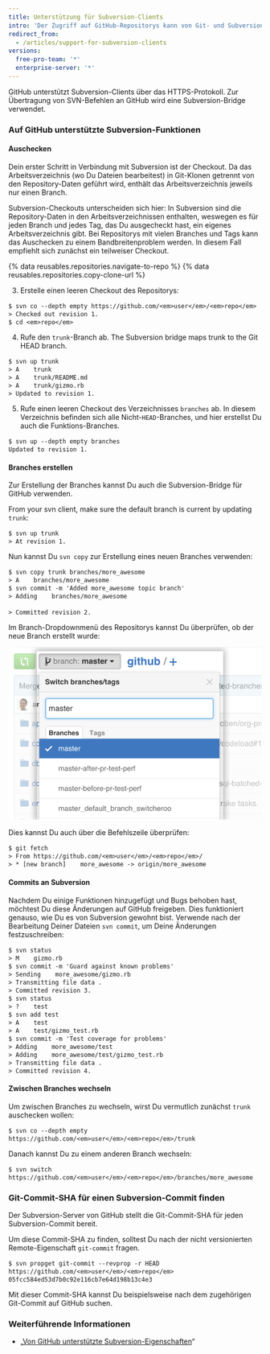 ```yaml
---
title: Unterstützung für Subversion-Clients
intro: 'Der Zugriff auf GitHub-Repositorys kann von Git- und Subversion (SVN)-Clients erfolgen. In diesem Artikel erhältst Du Informationen zur Ausführung eines Subversion-Clients auf GitHub sowie zu einigen häufigen Problemen, die in Verbindung mit Subversion auftreten können.'
redirect_from:
  - /articles/support-for-subversion-clients
versions:
  free-pro-team: '*'
  enterprise-server: '*'
---
```


GitHub unterstützt Subversion-Clients über das HTTPS-Protokoll. Zur Übertragung von SVN-Befehlen an GitHub wird eine Subversion-Bridge verwendet.

### Auf GitHub unterstützte Subversion-Funktionen

#### Auschecken

Dein erster Schritt in Verbindung mit Subversion ist der Checkout.  Da das Arbeitsverzeichnis (wo Du Dateien bearbeitest) in Git-Klonen getrennt von den Repository-Daten geführt wird, enthält das Arbeitsverzeichnis jeweils nur einen Branch.

Subversion-Checkouts unterscheiden sich hier: In Subversion sind die Repository-Daten in den Arbeitsverzeichnissen enthalten, weswegen es für jeden Branch und jedes Tag, das Du ausgecheckt hast, ein eigenes Arbeitsverzeichnis gibt.  Bei Repositorys mit vielen Branches und Tags kann das Auschecken zu einem Bandbreitenproblem werden. In diesem Fall empfiehlt sich zunächst ein teilweiser Checkout.

{% data reusables.repositories.navigate-to-repo %}
{% data reusables.repositories.copy-clone-url %}

3. Erstelle einen leeren Checkout des Repositorys:
  ```shell
  $ svn co --depth empty https://github.com/<em>user</em>/<em>repo</em>
  > Checked out revision 1.
  $ cd <em>repo</em>
  ```

4. Rufe den `trunk`-Branch ab. The Subversion bridge maps trunk to the Git HEAD branch.
  ```shell
  $ svn up trunk
  > A    trunk
  > A    trunk/README.md
  > A    trunk/gizmo.rb
  > Updated to revision 1.
  ```

5. Rufe einen leeren Checkout des Verzeichnisses `branches` ab.  In diesem Verzeichnis befinden sich alle Nicht-`HEAD`-Branches, und hier erstellst Du auch die Funktions-Branches.
  ```shell
  $ svn up --depth empty branches
  Updated to revision 1.
  ```

#### Branches erstellen

Zur Erstellung der Branches kannst Du auch die Subversion-Bridge für GitHub verwenden.

From your svn client, make sure the default branch is current by updating `trunk`:
```shell
$ svn up trunk
> At revision 1.
```

Nun kannst Du `svn copy` zur Erstellung eines neuen Branches verwenden:
```shell
$ svn copy trunk branches/more_awesome
> A    branches/more_awesome
$ svn commit -m 'Added more_awesome topic branch'
> Adding    branches/more_awesome

> Committed revision 2.
```

Im Branch-Dropdownmenü des Repositorys kannst Du überprüfen, ob der neue Branch erstellt wurde:

![Branch-Snapshot](/assets/images/help/branch/svnflow-branch-snapshot.png)

Dies kannst Du auch über die Befehlszeile überprüfen:

```shell
$ git fetch
> From https://github.com/<em>user</em>/<em>repo</em>/
> * [new branch]    more_awesome -> origin/more_awesome
```

#### Commits an Subversion

Nachdem Du einige Funktionen hinzugefügt und Bugs behoben hast, möchtest Du diese Änderungen auf GitHub freigeben. Dies funktioniert genauso, wie Du es von Subversion gewohnt bist. Verwende nach der Bearbeitung Deiner Dateien `svn commit`, um Deine Änderungen festzuschreiben:

```shell
$ svn status
> M    gizmo.rb
$ svn commit -m 'Guard against known problems'
> Sending    more_awesome/gizmo.rb
> Transmitting file data .
> Committed revision 3.
$ svn status
> ?    test
$ svn add test
> A    test
> A    test/gizmo_test.rb
$ svn commit -m 'Test coverage for problems'
> Adding    more_awesome/test
> Adding    more_awesome/test/gizmo_test.rb
> Transmitting file data .
> Committed revision 4.
```

#### Zwischen Branches wechseln

Um zwischen Branches zu wechseln, wirst Du vermutlich zunächst `trunk` auschecken wollen:

```shell
$ svn co --depth empty https://github.com/<em>user</em>/<em>repo</em>/trunk
```

Danach kannst Du zu einem anderen Branch wechseln:

```shell
$ svn switch https://github.com/<em>user</em>/<em>repo</em>/branches/more_awesome
```

### Git-Commit-SHA für einen Subversion-Commit finden

Der Subversion-Server von GitHub stellt die Git-Commit-SHA für jeden Subversion-Commit bereit.

Um diese Commit-SHA zu finden, solltest Du nach der nicht versionierten Remote-Eigenschaft `git-commit` fragen.

```shell
$ svn propget git-commit --revprop -r HEAD https://github.com/<em>user</em>/<em>repo</em>
05fcc584ed53d7b0c92e116cb7e64d198b13c4e3
```

Mit dieser Commit-SHA kannst Du beispielsweise nach dem zugehörigen Git-Commit auf GitHub suchen.

### Weiterführende Informationen

* „[Von GitHub unterstützte Subversion-Eigenschaften](/articles/subversion-properties-supported-by-github)“

